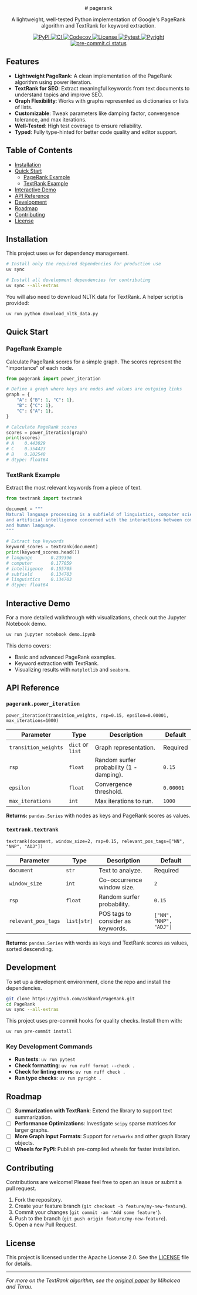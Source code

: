 

<div align="center">
  # pagerank
  <p>
    A lightweight, well-tested Python implementation of Google's PageRank algorithm and TextRank for keyword extraction.
  </p>
  <p>
    <a href="https://pypi.org/project/pagerank/">
      <img alt="PyPI" src="https://img.shields.io/pypi/v/pagerank.svg">
    </a>
    <a href="https://github.com/ashkonf/pagerank/actions/workflows/ci.yml">
      <img alt="CI" src="https://github.com/ashkonf/pagerank/actions/workflows/ci.yml/badge.svg">
    </a>
    <a href="https://codecov.io/gh/ashkonf/pagerank">
      <img alt="Codecov" src="https://codecov.io/gh/ashkonf/pagerank/graph/badge.svg?token=YOUR_TOKEN_HERE"/>
    </a>
    <a href="https://github.com/ashkonf/pagerank/blob/main/LICENSE">
      <img alt="License" src="https://img.shields.io/badge/License-Apache_2.0-blue.svg"/>
    </a>
    <a href="https://github.com/ashkonf/pagerank/actions/workflows/ci.yml">
      <img alt="Pytest" src="https://img.shields.io/github/actions/workflow/status/ashkonf/pagerank/ci.yml?label=pytest&logo=pytest"/>
    </a>
    <a href="https://github.com/ashkonf/pagerank/actions/workflows/ci.yml">
      <img alt="Pyright" src="https://img.shields.io/github/actions/workflow/status/ashkonf/pagerank/ci.yml?label=pyright&logo=python"/>
    </a>
    <a href="https://results.pre-commit.ci/latest/github/ashkonf/pagerank/main">
      <img alt="pre-commit.ci status" src="https://results.pre-commit.ci/badge/github/ashkonf/pagerank/main.svg"/>
    </a>
  </p>
</div>

## Features

- **Lightweight PageRank**: A clean implementation of the PageRank algorithm using power iteration.
- **TextRank for SEO**: Extract meaningful keywords from text documents to understand topics and improve SEO.
- **Graph Flexibility**: Works with graphs represented as dictionaries or lists of lists.
- **Customizable**: Tweak parameters like damping factor, convergence tolerance, and max iterations.
- **Well-Tested**: High test coverage to ensure reliability.
- **Typed**: Fully type-hinted for better code quality and editor support.

## Table of Contents
- [Installation](#installation)
- [Quick Start](#quick-start)
  - [PageRank Example](#pagerank-example)
  - [TextRank Example](#textrank-example)
- [Interactive Demo](#interactive-demo)
- [API Reference](#api-reference)
- [Development](#development)
- [Roadmap](#roadmap)
- [Contributing](#contributing)
- [License](#license)

## Installation

This project uses `uv` for dependency management.

```bash
# Install only the required dependencies for production use
uv sync

# Install all development dependencies for contributing
uv sync --all-extras
```

You will also need to download NLTK data for TextRank. A helper script is provided:
```bash
uv run python download_nltk_data.py
```

## Quick Start

### PageRank Example

Calculate PageRank scores for a simple graph. The scores represent the "importance" of each node.

```python
from pagerank import power_iteration

# Define a graph where keys are nodes and values are outgoing links
graph = {
    "A": {"B": 1, "C": 1},
    "B": {"C": 1},
    "C": {"A": 1},
}

# Calculate PageRank scores
scores = power_iteration(graph)
print(scores)
# A    0.443029
# C    0.354423
# B    0.202548
# dtype: float64
```

### TextRank Example

Extract the most relevant keywords from a piece of text.

```python
from textrank import textrank

document = """
Natural language processing is a subfield of linguistics, computer science,
and artificial intelligence concerned with the interactions between computers
and human language.
"""

# Extract top keywords
keyword_scores = textrank(document)
print(keyword_scores.head())
# language       0.239396
# computer       0.177059
# intelligence   0.155705
# subfield       0.134703
# linguistics    0.134703
# dtype: float64
```

## Interactive Demo

For a more detailed walkthrough with visualizations, check out the Jupyter Notebook demo.

```bash
uv run jupyter notebook demo.ipynb
```

This demo covers:
- Basic and advanced PageRank examples.
- Keyword extraction with TextRank.
- Visualizing results with `matplotlib` and `seaborn`.

## API Reference

### `pagerank.power_iteration`

`power_iteration(transition_weights, rsp=0.15, epsilon=0.00001, max_iterations=1000)`

| Parameter | Type | Description | Default |
|---|---|---|---|
| `transition_weights` | `dict` or `list` | Graph representation. | Required |
| `rsp` | `float` | Random surfer probability (1 - damping). | `0.15` |
| `epsilon` | `float` | Convergence threshold. | `0.00001` |
| `max_iterations` | `int` | Max iterations to run. | `1000` |

**Returns:** `pandas.Series` with nodes as keys and PageRank scores as values.

### `textrank.textrank`

`textrank(document, window_size=2, rsp=0.15, relevant_pos_tags=["NN", "NNP", "ADJ"])`

| Parameter | Type | Description | Default |
|---|---|---|---|
| `document` | `str` | Text to analyze. | Required |
| `window_size` | `int` | Co-occurrence window size. | `2` |
| `rsp` | `float` | Random surfer probability. | `0.15` |
| `relevant_pos_tags`| `list[str]` | POS tags to consider as keywords. | `["NN", "NNP", "ADJ"]` |

**Returns:** `pandas.Series` with words as keys and TextRank scores as values, sorted descending.


## Development

To set up a development environment, clone the repo and install the dependencies.

```bash
git clone https://github.com/ashkonf/PageRank.git
cd PageRank
uv sync --all-extras
```

This project uses pre-commit hooks for quality checks. Install them with:
```bash
uv run pre-commit install
```

### Key Development Commands

- **Run tests**: `uv run pytest`
- **Check formatting**: `uv run ruff format --check .`
- **Check for linting errors**: `uv run ruff check .`
- **Run type checks**: `uv run pyright .`

## Roadmap

- [ ] **Summarization with TextRank**: Extend the library to support text summarization.
- [ ] **Performance Optimizations**: Investigate `scipy` sparse matrices for larger graphs.
- [ ] **More Graph Input Formats**: Support for `networkx` and other graph library objects.
- [ ] **Wheels for PyPI**: Publish pre-compiled wheels for faster installation.

## Contributing

Contributions are welcome! Please feel free to open an issue or submit a pull request.

1.  Fork the repository.
2.  Create your feature branch (`git checkout -b feature/my-new-feature`).
3.  Commit your changes (`git commit -am 'Add some feature'`).
4.  Push to the branch (`git push origin feature/my-new-feature`).
5.  Open a new Pull Request.

## License

This project is licensed under the Apache License 2.0. See the [LICENSE](LICENSE) file for details.

---
_For more on the TextRank algorithm, see the [original paper](https://web.eecs.umich.edu/~mihalcea/papers/mihalcea.emnlp04.pdf) by Mihalcea and Tarau._
